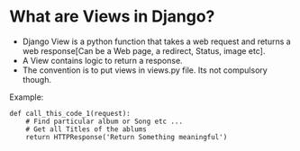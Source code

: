 # What are Views in Django?

- Django View is a python function that takes a web request and returns a web response[Can be a Web page, a redirect, Status, image etc].
- A View contains logic to return a response. 
- The convention is to put views in views.py file. Its not compulsory though.

Example:
```
def call_this_code_1(request):
    # Find particular album or Song etc ...
    # Get all Titles of the ablums
    return HTTPResponse('Return Something meaningful')
```

